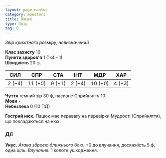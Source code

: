 ```yaml
---
layout: page-nontoc
category: monsters
title: Пацюк
type: Звір
tag: 0
---
```


_Звір крихітного розміру, невизначений_

**Клас захисту** 10     
**Пункти здоров'я** 1 (1к4 - 1)    
**Швидкість** 20 ф.

| СИЛ    | СПР     | СТА    | ІНТ    | МДР     | ХАР    |
| ------ | ------- | ------ | ------ | ------- | ------ |
| 2 (−4) | 11 (+0) | 9 (−1) | 2 (−4) | 10 (+0) | 4 (−3) |

**Чуття** темний зір 30 ф, пасивне Сприйняття 10    
**Мови** -    
**Небезпека** 0 (10 ПД)

**Гострий нюх.** Пацюк має перевагу на перевірки Мудрості (Сприйняття), що покладаються на нюх.

### Дії
**Укус.** _Атака зброєю ближнього бою:_ +0 до влучання, досяжність 5 ф, одна ціль. _Влучання:_ 1 колоте ушкодження. 
